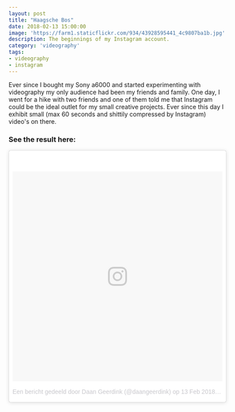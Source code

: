 ```yaml
---
layout: post
title: "Haagsche Bos"
date: 2018-02-13 15:00:00
image: 'https://farm1.staticflickr.com/934/43928595441_4c9807ba1b.jpg'
description: The beginnings of my Instagram account.
category: 'videography'
tags:
- videography
- instagram
---
```


Ever since I bought my Sony a6000 and started experimenting with videography my only audience had been my friends and family. One day, I went for a hike with two friends and one of them told me that Instagram could be the ideal outlet for my small creative projects. Ever since this day I exhibit small (max 60 seconds and shittily compressed by Instagram) video's on there.

### See the result here:

<div class="embed-bg"><div class="insta-embed">
<blockquote class="instagram-media" data-instgrm-permalink="https://www.instagram.com/p/BfJV050FQnC/?utm_source=ig_embed" data-instgrm-version="9" style=" background:#FFF; border:0; border-radius:3px; box-shadow:0 0 1px 0 rgba(0,0,0,0.5),0 1px 10px 0 rgba(0,0,0,0.15); margin: 1px; max-width:540px; min-width:326px; padding:0; width:99.375%; width:-webkit-calc(100% - 2px); width:calc(100% - 2px);"><div style="padding:8px;"> <div style=" background:#F8F8F8; line-height:0; margin-top:40px; padding:50.0% 0; text-align:center; width:100%;"> <div style=" background:url(data:image/png;base64,iVBORw0KGgoAAAANSUhEUgAAACwAAAAsCAMAAAApWqozAAAABGdBTUEAALGPC/xhBQAAAAFzUkdCAK7OHOkAAAAMUExURczMzPf399fX1+bm5mzY9AMAAADiSURBVDjLvZXbEsMgCES5/P8/t9FuRVCRmU73JWlzosgSIIZURCjo/ad+EQJJB4Hv8BFt+IDpQoCx1wjOSBFhh2XssxEIYn3ulI/6MNReE07UIWJEv8UEOWDS88LY97kqyTliJKKtuYBbruAyVh5wOHiXmpi5we58Ek028czwyuQdLKPG1Bkb4NnM+VeAnfHqn1k4+GPT6uGQcvu2h2OVuIf/gWUFyy8OWEpdyZSa3aVCqpVoVvzZZ2VTnn2wU8qzVjDDetO90GSy9mVLqtgYSy231MxrY6I2gGqjrTY0L8fxCxfCBbhWrsYYAAAAAElFTkSuQmCC); display:block; height:44px; margin:0 auto -44px; position:relative; top:-22px; width:44px;"></div></div><p style=" color:#c9c8cd; font-family:Arial,sans-serif; font-size:14px; line-height:17px; margin-bottom:0; margin-top:8px; overflow:hidden; padding:8px 0 7px; text-align:center; text-overflow:ellipsis; white-space:nowrap;"><a href="https://www.instagram.com/p/BfJV050FQnC/?utm_source=ig_embed" style=" color:#c9c8cd; font-family:Arial,sans-serif; font-size:14px; font-style:normal; font-weight:normal; line-height:17px; text-decoration:none;" target="_blank">Een bericht gedeeld door Daan Geerdink (@daangeerdink)</a> op <time style=" font-family:Arial,sans-serif; font-size:14px; line-height:17px;" datetime="2018-02-13T17:55:35+00:00">13 Feb 2018 om 9:55 (PST)</time></p></div></blockquote> <script async defer src="//www.instagram.com/embed.js"></script></div></div>